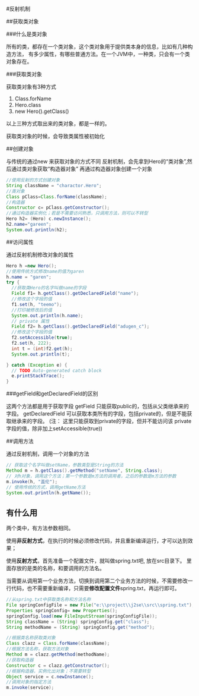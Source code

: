 #反射机制

##获取类对象

###什么是类对象

所有的类，都存在一个类对象，这个类对象用于提供类本身的信息，比如有几种构造方法， 有多少属性，有哪些普通方法。在一个JVM中，一种类，只会有一个类对象存在。

###获取类对象

获取类对象有3种方式

1. Class.forName
2. Hero.class
3. new Hero().getClass()

以上三种方式取出来的类对象，都是一样的。

获取类对象的时候，会导致类属性被初始化

##创建对象

与传统的通过new 来获取对象的方式不同 
反射机制，会先拿到Hero的“类对象”,然后通过类对象获取“构造器对象” 
再通过构造器对象创建一个对象

```java
//使用反射的方式创建对象
String className = "charactor.Hero";
//类对象
Class pClass=Class.forName(className);
//构造器
Constructor c= pClass.getConstructor();
//通过构造器实例化；若是不需要访问熟悉，只调用方法，则可以不转型
Hero h2= (Hero) c.newInstance();
h2.name="gareen";
System.out.println(h2);
```

##访问属性

通过反射机制修改对象的属性

```java
Hero h =new Hero();
//使用传统方式修改name的值为garen
h.name = "garen";
try {
  //获取类Hero的名字叫做name的字段
  Field f1= h.getClass().getDeclaredField("name");
  //修改这个字段的值
  f1.set(h, "teemo");
  //打印被修改后的值
  System.out.println(h.name);
  // private 属性
  Field f2= h.getClass().getDeclaredField("adugen_c");
  //修改这个字段的值
  f2.setAccessible(true);
  f2.set(h, 222);
  int t = (int)f2.get(h);
  System.out.println(t);

} catch (Exception e) {
  // TODO Auto-generated catch block
  e.printStackTrace();
}
```

###getField和getDeclaredField的区别

这两个方法都是用于获取字段
getField 只能获取public的，包括从父类继承来的字段。
getDeclaredField 可以获取本类所有的字段，包括private的，但是不能获取继承来的字段。 (注： 这里只能获取到private的字段，但并不能访问该 private 字段的值，除非加上setAccessible(true))

##调用方法

通过反射机制，调用一个对象的方法

```java
// 获取这个名字叫做setName，参数类型是String的方法
Method m = h.getClass().getMethod("setName", String.class);
// 对h对象，调用这个方法；第一个参数是m方法的调用者，之后的参数是m方法的参数
m.invoke(h, "盖伦");
// 使用传统的方式，调用getName方法
System.out.println(h.getName());
```

## 有什么用

两个类中，有方法参数相同。

使用**非反射方式**，在执行的时候必须修改代码，并且重新编译运行，才可以达到效果；

使用**反射方式**，首先准备一个配置文件，就叫做spring.txt吧, 放在src目录下。 里面存放的是类的名称，和要调用的方法名。

当需要从调用第一个业务方法，切换到调用第二个业务方法的时候，不需要修改一行代码，也不需要重新编译，只需要**修改配置文件**spring.txt，再运行即可。

```java
//从spring.txt中获取类名称和方法名称
File springConfigFile = new File("e:\\project\\j2se\\src\\spring.txt");
Properties springConfig= new Properties();
springConfig.load(new FileInputStream(springConfigFile));
String className = (String) springConfig.get("class");
String methodName = (String) springConfig.get("method");

//根据类名称获取类对象
Class clazz = Class.forName(className);
//根据方法名称，获取方法对象
Method m = clazz.getMethod(methodName);
//获取构造器
Constructor c = clazz.getConstructor();
//根据构造器，实例化出对象；不需要转型
Object service = c.newInstance();
//调用对象的指定方法
m.invoke(service);
```

